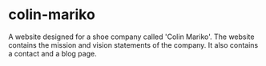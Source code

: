 # colin-mariko
A website designed for a shoe company called 'Colin Mariko'.
The website contains the mission and vision statements of the company.
It also contains a contact and a blog page.
